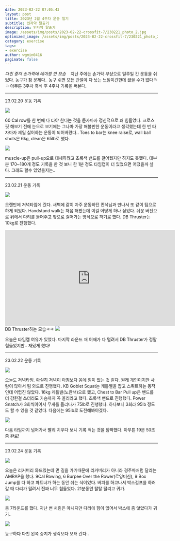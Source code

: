 ```yaml
---
date: 2023-02-22 07:05:43
layout: post
title: 2023년 2월 4주차 운동 일기
subtitle: 인자약 탈출기
description: 인자약 탈출기
image: /assets/img/posts/2023-02-22-crossfit-7/230221_photo_2.jpg
optimized_image: /assets/img/posts/2023-02-22-crossfit-7/230221_photo_2.jpg
category: exercise
tags:
- exercise
author: wgmin0416
paginate: false
---
```

*다친 중지 손가락에 테이핑 한 모습*
&nbsp;&nbsp; 지난 주에는 손가락 부상으로 일주일 간 운동을 쉬었다.
농구가 참 문제다.. 농구 쉬면 모든 관절이 다 낫는 느낌이긴한데 끊을 수가 없다ㅋㅋ
아무튼 3주차 휴식 후 4주차 기록을 써본다.

---

23.02.20 운동 기록

<img src="/assets/img/posts/2023-02-22-crossfit-7/230220_wod.jpg"/>

60 Cal row를 한 번에 다 타야 한다는 것을 듣자마자 정신적으로 꽤 힘들었다. 크로스핏 해보기 전에 눈으로 보기에는 
그나마 가장 해볼만한 운동이라고 생각했는데 한 번 타자마자 제일 싫어하는 운동이 되어버렸다..
Toes to bar는 knee raise로, wall ball shots은 6kg, clean은 65lb로 했다.


<img src="/assets/img/posts/2023-02-22-crossfit-7/230220_record.jpg"/>

muscle-up은 pull-up으로 대체하려고 초록색 밴드를 걸어뒀지만 하지도 못했다. 
대부분 170~180개 정도 기록을 한 것 보니 한 1분 정도 타임캡이 더 있었으면 어땠을까 싶다. 그래도 할수 있었을지는..

---

23.02.21 운동 기록

<img src="/assets/img/posts/2023-02-22-crossfit-7/230221_wod.jpg"/>

오랜만에 저녁타임에 갔다. 새벽에 같이 자주 운동하던 민석님과 만나서 또 같이 팀으로 하게 되었다.
Handstand walk는 처음 해봤는데 이걸 어떻게 하나 싶었다. 쉬운 버전으로 뒤에서 다리를 들어주고 앞으로 걸어가는 방식으로 하기로 했다.
DB Thruster는 10kg로 진행했다.

<iframe width="560" height="315" src="https://www.youtube.com/embed/JW6ykdEVL7w" title="YouTube video player" frameborder="0" allow="accelerometer; autoplay; clipboard-write; encrypted-media; gyroscope; picture-in-picture; web-share" allowfullscreen>
</iframe>
DB Thruster하는 모습ㅋㅋ

<img src="/assets/img/posts/2023-02-22-crossfit-7/230221_record.jpg"/>

오늘은 타임캡 여유가 있었다. 마지막 라운드 때 어깨가 다 털려서 DB Thruster가 정말 힘들었지만.. 재밌게 했다!

---

23.02.22 운동 기록

<img src="/assets/img/posts/2023-02-22-crossfit-7/230222_wod.jpg"/>

오늘도 저녁타임. 확실히 저녁이 아침보다 몸에 힘이 있는 것 같다. 원래 개인이지만 사람이 많아서 팀 와드로 진행했다.
KB Goblet Squat는 케틀벨을 잡고 스쿼트하는 동작인데 어렵진 않았다. 16kg 케틀밸(노란색)으로 했고, 
Chest to Bar Pull up은 밴드를 더 강한걸 쓰더라도 가슴까지 꼭 올리라고 했다. 초록색 밴드로 진행했다.
Power Snatch가 3회씩이어서 무게를 올리다가 75lb로 진행했다. 하다보니 3회라 95lb 정도도 할 수 있을 것 같았다. 
다음에는 95lb로 도전해봐야겠다.

<img src="/assets/img/posts/2023-02-22-crossfit-7/230222_record.jpg"/>

다음 타임까지 넘어가서 빨리 치우다 보니 기록 적는 것을 깜빡했다. 아무튼 19분 50초쯤 완료!

---

23.02.24 운동 기록

<img src="/assets/img/posts/2023-02-22-crossfit-7/230224_wod.jpg"/>

오늘은 리커버리 와드였는데 먼 길을 가기때문에 리커버리가 아니라 경주마처럼 달리는 AMRAP을 했다.
9Cal Rowing, 6 Burpee Over the Rower(로잉머신), 9 Box Jump를 다 하고 파트너가 하는 동안 쉬는 식이었다.
버피를 하고나서 박스점프를 하러 갈 때 다리가 털려서 진짜 너무 힘들었다. 21분동안 탈탈 털리고 귀가.

<img src="/assets/img/posts/2023-02-22-crossfit-7/230224_record.jpg"/>

총 7라운드를 했다. 지난 번 처럼은 아니지만 다리에 힘이 없어서 박스에 좀 앉았다가 귀가..

<img src="/assets/img/posts/2023-02-22-crossfit-7/230224_photo_1.jpg"/>

농구하다 다친 왼쪽 중지가 생각보다 오래 간다..